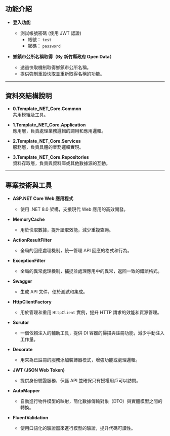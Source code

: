 ## 功能介紹

- **登入功能**
  - 測試帳號密碼 (使用 JWT 認證)
    - 帳號： `test`
    - 密碼： `password`
  
- **鄉鎮市公所名稱取得（By 新竹縣政府 Open Data）**
  - 透過快取機制取得鄉鎮市公所名稱。
  - 提供強制重設快取並重新取得名稱的功能。

---

## 資料夾結構說明

- **0.Template_NET_Core.Common**  
  共用模組及工具。
  
- **1.Template_NET_Core.Application**  
  應用層，負責處理業務邏輯的調用和應用邏輯。
  
- **2.Template_NET_Core.Services**  
  服務層，負責具體的業務邏輯實現。
  
- **3.Template_NET_Core.Repositories**  
  資料存取層，負責與資料庫或其他數據源的互動。

---

## 專案技術與工具

- **ASP.NET Core Web 應用程式**  
  - 使用 .NET 8.0 架構，支援現代 Web 應用的高效開發。

- **MemoryCache**  
  - 用於快取數據，提升讀取效能，減少重複查詢。

- **ActionResultFilter**  
  - 全局的回應處理機制，統一管理 API 回應的格式和行為。

- **ExceptionFilter**  
  - 全局的異常處理機制，捕捉並處理應用中的異常，返回一致的錯誤格式。

- **Swagger**  
  - 生成 API 文件，便於測試和集成。

- **HttpClientFactory**  
  - 用於管理和重用 `HttpClient` 實例，提升 HTTP 請求的效能和資源管理。

- **Scrutor**  
  - 一個依賴注入的輔助工具，提供 DI 容器的掃描與註冊功能，減少手動注入工作量。

- **Decorate**  
  - 用來為已註冊的服務添加裝飾器模式，增強功能或處理邏輯。

- **JWT (JSON Web Token)**  
  - 提供身份驗證服務，保護 API 並確保只有授權用戶可以訪問。

- **AutoMapper**  
  - 自動進行物件模型的映射，簡化數據傳輸對象（DTO）與實體模型之間的轉換。

- **FluentValidation**  
  - 使用口語化的驗證器來進行模型的驗證，提升代碼可讀性。
